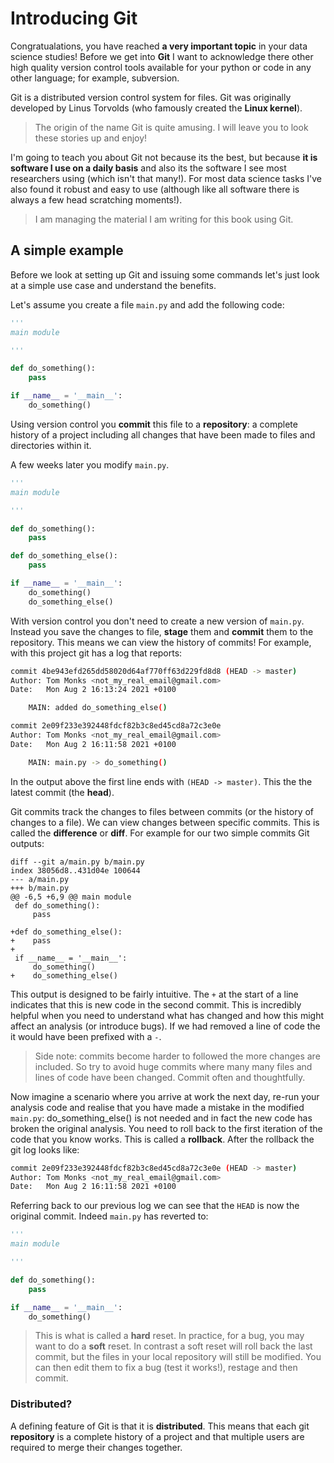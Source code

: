 # Introducing Git

Congratualations, you have reached **a very important topic** in your data science studies!  Before we get into **Git** I want to acknowledge there other high quality version control tools available for your python or code in any other language; for example, subversion.

Git is a distributed version control system for files.  Git was originally developed by Linus Torvolds (who famously created the **Linux kernel**).

> The origin of the name Git is quite amusing.  I will leave you to look these stories up and enjoy!

I'm going to teach you about Git not because its the best, but because **it is software I use on a daily basis** and also its the software I see most researchers using (which isn't that many!). For most data science tasks I've also found it robust and easy to use (although like all software there is always a few head scratching moments!).  

> I am managing the material I am writing for this book using Git. 

## A simple example

Before we look at setting up Git and issuing some commands let's just look at a simple use case and understand the benefits.

Let's assume you create a file `main.py` and add the following code:

```python
'''
main module

'''

def do_something():
    pass

if __name__ = '__main__':
    do_something()
```

Using version control you **commit** this file to a **repository**: a complete history of a project including all changes that have been made to files and directories within it. 

A few weeks later you modify `main.py`. 

```python
'''
main module

'''

def do_something():
    pass

def do_something_else():
    pass

if __name__ = '__main__':
    do_something()
    do_something_else()
```

With version control you don't need to create a new version of `main.py`.  Instead you save the changes to file, **stage** them and **commit** them to the repository.   This means we can view the history of commits!  For example, with this project git has a log that reports:

```bash
commit 4be943efd265dd58020d64af770ff63d229fd8d8 (HEAD -> master)
Author: Tom Monks <not_my_real_email@gmail.com>
Date:   Mon Aug 2 16:13:24 2021 +0100

    MAIN: added do_something_else()

commit 2e09f233e392448fdcf82b3c8ed45cd8a72c3e0e
Author: Tom Monks <not_my_real_email@gmail.com>
Date:   Mon Aug 2 16:11:58 2021 +0100

    MAIN: main.py -> do_something()

```

In the output above the first line ends with `(HEAD -> master)`. This the the latest commit (the **head**).

Git commits track the changes to files between commits (or the history of changes to a file).  We can view changes between specific commits. This is called the **difference** or **diff**. For example for our two simple commits Git outputs:

```shell
diff --git a/main.py b/main.py
index 38056d8..431d04e 100644
--- a/main.py
+++ b/main.py
@@ -6,5 +6,9 @@ main module
 def do_something():
     pass
 
+def do_something_else():
+    pass
+
 if __name__ = '__main__':
     do_something()
+    do_something_else()

```

This output is designed to be fairly intuitive.  The `+` at the start of a line indicates that this is new code in the second commit.  This is incredibly helpful when you need to understand what has changed and how this might affect an analysis (or introduce bugs). If we had removed a line of code the it would have been prefixed with a `-`.

> Side note: commits become harder to followed the more changes are included.  So try to avoid huge commits where many many files and lines of code have been changed.  Commit often and thoughtfully.

Now imagine a scenario where you arrive at work the next day, re-run your analysis code and realise that you have made a mistake in the modified `main.py`: do_something_else() is  not needed and in fact the new code has broken the original analysis.  You need to roll back to the first iteration of the code that you know works.  This is called a **rollback**. After the rollback the git log looks like:

```bash
commit 2e09f233e392448fdcf82b3c8ed45cd8a72c3e0e (HEAD -> master)
Author: Tom Monks <not_my_real_email@gmail.com>
Date:   Mon Aug 2 16:11:58 2021 +0100
```
Referring back to our previous log we can see that the `HEAD` is now the original commit. Indeed `main.py` has reverted to:

```python
'''
main module

'''

def do_something():
    pass

if __name__ = '__main__':
    do_something()
```

> This is what is called a **hard** reset.  In practice, for a bug, you may want to do a **soft** reset.  In contrast a soft reset will roll back the last commit, but the files in your local repository will still be modified.  You can then edit them to fix a bug (test it works!), restage and then commit.   

### Distributed?

A defining feature of Git is that it is **distributed**.  This means that each git **repository** is a complete history of a project and that multiple users are required to merge their changes together.   


